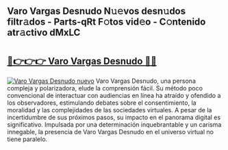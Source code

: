 ## Varo Vargas Desnudo N𝚞𝚎vos desn𝚞dos filtr𝚊dos - Parts-qRt F𝚘tos vid𝚎o - C𝚘ntenido atr𝚊ctivo dMxLC

# <h2><a href="http://mbag5g.tromn.icu/?c=Varo+Vargas+Desnudo">🔗👉👉👉 Varo Vargas Desnudo 🔗🔗</a></h2>

[![Varo Vargas Desnudo nuevo](https://i.imgur.com/pEAQMta.gif)](http://mbag5g.tromn.icu/?c=Varo+Vargas+Desnudo)
Varo Vargas Desnudo, una persona compleja y polarizadora, elude la comprensión fácil. Su método poco convencional de interactuar con audiencias en línea ha atraído y ofendido a los observadores, estimulando debates sobre el consentimiento, la moralidad y las complejidades de las sociedades virtuales. A pesar de la incertidumbre de sus próximos pasos, su impacto en el panorama digital es significativo. Impulsada por una determinación inquebrantable y un carisma innegable, la presencia de Varo Vargas Desnudo en el universo virtual no tiene paralelo.
